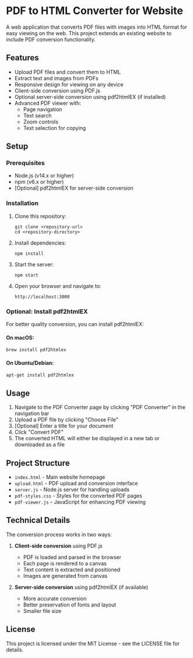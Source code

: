 # PDF to HTML Converter for Website

A web application that converts PDF files with images into HTML format for easy viewing on the web. This project extends an existing website to include PDF conversion functionality.

## Features

- Upload PDF files and convert them to HTML
- Extract text and images from PDFs
- Responsive design for viewing on any device
- Client-side conversion using PDF.js
- Optional server-side conversion using pdf2htmlEX (if installed)
- Advanced PDF viewer with:
  - Page navigation
  - Text search
  - Zoom controls
  - Text selection for copying

## Setup

### Prerequisites

- Node.js (v14.x or higher)
- npm (v6.x or higher)
- [Optional] pdf2htmlEX for server-side conversion

### Installation

1. Clone this repository:
   ```
   git clone <repository-url>
   cd <repository-directory>
   ```

2. Install dependencies:
   ```
   npm install
   ```

3. Start the server:
   ```
   npm start
   ```

4. Open your browser and navigate to:
   ```
   http://localhost:3000
   ```

### Optional: Install pdf2htmlEX

For better quality conversion, you can install pdf2htmlEX:

#### On macOS:
```
brew install pdf2htmlex
```

#### On Ubuntu/Debian:
```
apt-get install pdf2htmlex
```

## Usage

1. Navigate to the PDF Converter page by clicking "PDF Converter" in the navigation bar
2. Upload a PDF file by clicking "Choose File"
3. [Optional] Enter a title for your document
4. Click "Convert PDF"
5. The converted HTML will either be displayed in a new tab or downloaded as a file

## Project Structure

- `index.html` - Main website homepage
- `upload.html` - PDF upload and conversion interface
- `server.js` - Node.js server for handling uploads
- `pdf-styles.css` - Styles for the converted PDF pages
- `pdf-viewer.js` - JavaScript for enhancing PDF viewing

## Technical Details

The conversion process works in two ways:

1. **Client-side conversion** using PDF.js
   - PDF is loaded and parsed in the browser
   - Each page is rendered to a canvas
   - Text content is extracted and positioned
   - Images are generated from canvas

2. **Server-side conversion** using pdf2htmlEX (if available)
   - More accurate conversion
   - Better preservation of fonts and layout
   - Smaller file size

## License

This project is licensed under the MIT License - see the LICENSE file for details. 